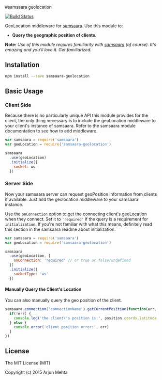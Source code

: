 #samsaara geolocation

[![Build Status](https://travis-ci.org/arjunmehta/node-samsaara-geolocation.svg?branch=1.0.0)](https://travis-ci.org/arjunmehta/node-samsaara-geolocation)

GeoLocation middleware for [samsaara](https://www.github.com/arjunmehta/node-samsaara). Use this module to:

- **Query the geographic position of clients.**

**Note:** *Use of this module requires familiarity with [samsaara](https://www.github.com/arjunmehta/node-samsaara) (of course). It's amazing and you'll love it. Get familiarized.*

## Installation

```bash
npm install --save samsaara-geolocation
```

## Basic Usage

### Client Side

Because there is no particularly unique API this module provides for the client, the only thing necessary is to include the geoLocation middleware to your client's instance of samsaara. Refer to the samsaara module documentation to see how to add middleware.

```javascript
var samsaara = require('samsaara')
var geoLocation = require('samsaara-geolocation')

samsaara
  .use(geoLocation)
  .initialize({
    socket: ws
  })
```


### Server Side

Now your samsaara server can request geoPosition information from clients if available. Just add the geolocation middleware to your samsaara instance.

Use the `onConnection` option to get the connecting client's geoLocation when they connect. Set it to `'required'` if the query is a requirement for `initialization`. If you're not familiar with what this means, definitely read this section in the samsaara readme about initialization.

```javascript
var samsaara = require('samsaara')
var geoLocation = require('samsaara-geolocation')

samsaara
  .use(geoLocation, {
    onConnection: 'required' // or true or false/undefined
  })
  .initialize({
    socketType: 'ws'
  })
```

#### Manually Query the Client's Location

You can also manually query the geo position of the client.

```javascript
samsaara.connection('connectionName').getCurrentPosition(function(err, position){
  if(!err) {
    console.log('the client\'s position is:', position.coords.latitude, position.coords.longitude)
  } else {
    console.error('client position error:', err)
  }
})
```


## License
The MIT License (MIT)

Copyright (c) 2015 Arjun Mehta